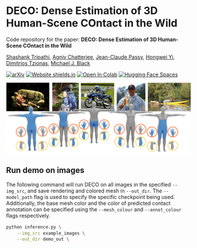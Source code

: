 # DECO: Dense Estimation of 3D Human-Scene COntact in the Wild
Code repository for the paper:
**DECO: Dense Estimation of 3D Human-Scene COntact in the Wild**

[Shashank Tripathi](https://sha2nkt.github.io/), [Agniv Chatterjee](https://ac5113.github.io/), [Jean-Claude Passy](https://is.mpg.de/person/jpassy), [Hongwei Yi](https://xyyhw.top/), [Dimitrios Tzionas](https://ps.is.mpg.de/person/dtzionas), [Michael J. Black](https://ps.is.mpg.de/person/black)

[![arXiv](https://img.shields.io/badge/arXiv-2305.20091-00ff00.svg)]()  [![Website shields.io](https://img.shields.io/website-up-down-green-red/http/shields.io.svg)](https://deco.is.tue.mpg.de/)     [![Open In Colab](https://colab.research.google.com/assets/colab-badge.svg)]()  [![Hugging Face Spaces](https://img.shields.io/badge/%F0%9F%A4%97%20Hugging%20Face-Spaces-blue)]()

![teaser](assets/teaser.png)

## Run demo on images
The following command will run DECO on all images in the specified `--img_src`, and save rendering and colored mesh in `--out_dir`. The `--model_path` flag is used to specify the specific checkpoint being used. Additionally, the base mesh color and the color of predicted contact annotation can be specified using the `--mesh_colour` and `--annot_colour` flags respectively. 
```bash
python inference.py \
    --img_src example_images \
    --out_dir demo_out \
```